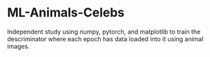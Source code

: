 # ML-Animals-Celebs
Independent study using numpy, pytorch, and matplotlib to train the descriminator where each epoch has data loaded into it using animal images.
